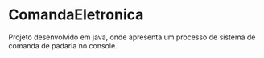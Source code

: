 # ComandaEletronica
Projeto desenvolvido em java, onde apresenta um processo de sistema de comanda de padaria no console.
